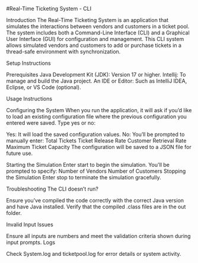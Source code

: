 #Real-Time Ticketing System - CLI

Introduction
The Real-Time Ticketing System is an application that simulates the interactions between vendors and customers in a ticket pool. The system includes both a Command-Line Interface (CLI) and a Graphical User Interface (GUI) for configuration and management. This CLI system allows simulated vendors and customers to add or purchase tickets in a thread-safe environment with synchronization.

Setup Instructions

Prerequisites
Java Development Kit (JDK): Version 17 or higher.
Intellij: To manage and build the Java project.
An IDE or Editor: Such as IntelliJ IDEA, Eclipse, or VS Code (optional).

Usage Instructions

Configuring the System
When you run the application, it will ask if you’d like to load an existing configuration file where the previous configuration you entered were saved. Type yes or no:

Yes: It will load the saved configuration values.
No: You’ll be prompted to manually enter:
    Total Tickets
    Ticket Release Rate
    Customer Retrieval Rate
    Maximum Ticket Capacity
    The configuration will be saved to a JSON file for future use.

Starting the Simulation
Enter start to begin the simulation. You'll be prompted to specify:
  Number of Vendors
  Number of Customers
Stopping the Simulation
Enter stop to terminate the simulation gracefully.


Troubleshooting
The CLI doesn’t run?

Ensure you’ve compiled the code correctly with the correct Java version and have Java installed.
Verify that the compiled .class files are in the out folder.

Invalid Input Issues

Ensure all inputs are numbers and meet the validation criteria shown during input prompts.
Logs

Check System.log and ticketpool.log for error details or system activity.

